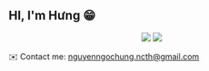 
## HI, I'm Hưng 😁
<div align="center">
    <img src="https://github-readme-stats.vercel.app/api?username=HungNguyen81&show_icons=true"/>
    <img src="https://github-readme-stats.vercel.app/api/top-langs/?username=HungNguyen81&layout=compact"/>
</div>

✉️ Contact me: nguyenngochung.ncth@gmail.com
<!--
**HungNguyen81/HungNguyen81** is a ✨ _special_ ✨ repository because its `README.md` (this file) appears on your GitHub profile.

Here are some ideas to get you started:

- 🔭 I’m currently working on ...
- 🌱 I’m currently learning ...
- 👯 I’m looking to collaborate on ...
- 🤔 I’m looking for help with ...
- 💬 Ask me about ...
- 📫 How to reach me: ...
- 😄 Pronouns: ...
- ⚡ Fun fact: ...
-->

